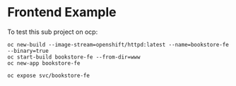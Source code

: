 # Frontend Example

To test this sub project on ocp:

```
oc new-build --image-stream=openshift/httpd:latest --name=bookstore-fe --binary=true
oc start-build bookstore-fe --from-dir=www
oc new-app bookstore-fe
```

```
oc expose svc/bookstore-fe
```